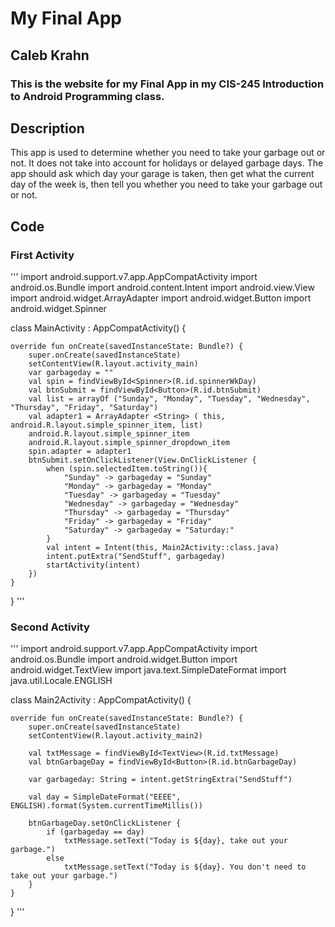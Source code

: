# My Final App
## Caleb Krahn

### This is the website for my Final App in my CIS-245 Introduction to Android Programming class.

## Description
This app is used to determine whether you need to take your garbage out or not. It does not take into account for holidays or delayed garbage days. The app should ask which day your garage is taken, then get what the current day of the week is, then tell you whether you need to take your garbage out or not.
  
## Code  
### First Activity
'''
import android.support.v7.app.AppCompatActivity
import android.os.Bundle
import android.content.Intent
import android.view.View
import android.widget.ArrayAdapter
import android.widget.Button
import android.widget.Spinner

class MainActivity : AppCompatActivity() {

    override fun onCreate(savedInstanceState: Bundle?) {
        super.onCreate(savedInstanceState)
        setContentView(R.layout.activity_main)
        var garbageday = ""
        val spin = findViewById<Spinner>(R.id.spinnerWkDay)
        val btnSubmit = findViewById<Button>(R.id.btnSubmit)
        val list = arrayOf ("Sunday", "Monday", "Tuesday", "Wednesday", "Thursday", "Friday", "Saturday")
        val adapter1 = ArrayAdapter <String> ( this, android.R.layout.simple_spinner_item, list)
        android.R.layout.simple_spinner_item
        android.R.layout.simple_spinner_dropdown_item
        spin.adapter = adapter1
        btnSubmit.setOnClickListener(View.OnClickListener {
            when (spin.selectedItem.toString()){
                "Sunday" -> garbageday = "Sunday"
                "Monday" -> garbageday = "Monday"
                "Tuesday" -> garbageday = "Tuesday"
                "Wednesday" -> garbageday = "Wednesday"
                "Thursday" -> garbageday = "Thursday"
                "Friday" -> garbageday = "Friday"
                "Saturday" -> garbageday = "Saturday:"
            }
            val intent = Intent(this, Main2Activity::class.java)
            intent.putExtra("SendStuff", garbageday)
            startActivity(intent)
        })
    }
}
'''
### Second Activity
'''
import android.support.v7.app.AppCompatActivity
import android.os.Bundle
import android.widget.Button
import android.widget.TextView
import java.text.SimpleDateFormat
import java.util.Locale.ENGLISH

class Main2Activity : AppCompatActivity() {

    override fun onCreate(savedInstanceState: Bundle?) {
        super.onCreate(savedInstanceState)
        setContentView(R.layout.activity_main2)

        val txtMessage = findViewById<TextView>(R.id.txtMessage)
        val btnGarbageDay = findViewById<Button>(R.id.btnGarbageDay)

        var garbageday: String = intent.getStringExtra("SendStuff")

        val day = SimpleDateFormat("EEEE", ENGLISH).format(System.currentTimeMillis())

        btnGarbageDay.setOnClickListener {
            if (garbageday == day)
                txtMessage.setText("Today is ${day}, take out your garbage.")
            else
                txtMessage.setText("Today is ${day}. You don't need to take out your garbage.")
        }
    }
}
'''

